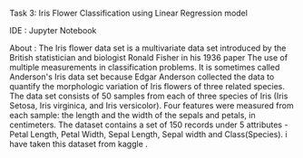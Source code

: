 Task 3: Iris Flower Classification using Linear Regression model

IDE : Jupyter Notebook

About : The Iris flower data set is a multivariate data set introduced by the British statistician and biologist Ronald Fisher in his 1936 paper The use of multiple measurements in classification problems. It is sometimes called Anderson's Iris data set because Edgar Anderson collected the data to quantify the morphologic variation of Iris flowers of three related species. The data set consists of 50 samples from each of three species of Iris (Iris Setosa, Iris virginica, and Iris versicolor). Four features were measured from each sample: the length and the width of the sepals and petals, in centimeters.
The dataset contains a set of 150 records under 5 attributes - Petal Length, Petal Width, Sepal Length, Sepal width and Class(Species).
i have taken this dataset from kaggle .
